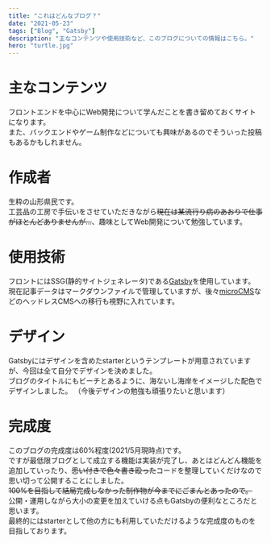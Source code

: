 ```yaml
---
title: "これはどんなブログ？"
date: "2021-05-23"
tags: ["Blog", "Gatsby"]
description: "主なコンテンツや使用技術など、このブログについての情報はこちら。"
hero: "turtle.jpg"
---
```


# 主なコンテンツ
フロントエンドを中心にWeb開発について学んだことを書き留めておくサイトになります。  
また、バックエンドやゲーム制作などについても興味があるのでそういった投稿もあるかもしれません。

# 作成者
生粋の山形県民です。  
工芸品の工房で手伝いをさせていただきながら~~現在は某流行り病のあおりで仕事がほとんどありませんが…~~、趣味としてWeb開発について勉強しています。

# 使用技術
フロントにはSSG(静的サイトジェネレータ)である[Gatsby](https://www.gatsbyjs.com/)を使用しています。  
現在記事データはマークダウンファイルで管理していますが、後々[microCMS](https://microcms.io/)などのヘッドレスCMSへの移行も視野に入れています。  

# デザイン
Gatsbyにはデザインを含めたstarterというテンプレートが用意されていますが、今回は全て自分でデザインを決めました。  
ブログのタイトルにもビーチとあるように、海ないし海岸をイメージした配色でデザインしました。
（今後デザインの勉強も頑張りたいと思います）

# 完成度
このブログの完成度は60%程度(2021/5月現時点)です。  
ですが最低限ブログとして成立する機能は実装が完了し、あとはどんどん機能を追加していったり、~~思い付きで色々書き殴った~~コードを整理していくだけなので思い切って公開することにしました。  
~~100%を目指して結局完成しなかった制作物が今までにごまんとあったので。~~  
公開・運用しながら大小の変更を加えていける点もGatsbyの便利なところだと思います。  
最終的にはstarterとして他の方にも利用していただけるような完成度のものを目指しております。  

